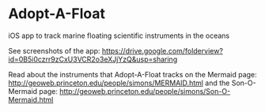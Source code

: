 # Adopt-A-Float
iOS app to track marine floating scientific instruments in the oceans

See screenshots of the app: https://drive.google.com/folderview?id=0B5i0czrr9zCxU3VCR2o3eXJjYzQ&usp=sharing

Read about the instruments that Adopt-A-Float tracks on the
Mermaid page: http://geoweb.princeton.edu/people/simons/MERMAID.html
and the
Son-O-Mermaid page: http://geoweb.princeton.edu/people/simons/Son-O-Mermaid.html
